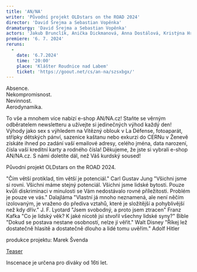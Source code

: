 ```yaml
---
title: 'AN/NA'
writer: 'Původní projekt OLDstars on the ROAD 2024'
director: 'David Šrejma a Sebastian Vopěnka'
dramaturgy: 'David Šrejma a Sebastian Vopěnka'
actors: 'Jakub Brunclík, Anička Dickmanová, Anna Dostálová, Kristýna Hrdličková, Sára Jančaříková, Anna Kulhavá, Štěpán Krafka, Bára Lukešová, Róza Matulová, Sára Pospíšilová, Jolana Půlpánová, Lukáš Ruml, Jan Šípal, Dorotka Tučková, Bára Wildová a Ema Zelená'
premiere: '6. 7. 2024'
reruns:
  -  
    date: '6.7.2024'
    time: '20:00'
    place: 'Klášter Roudnice nad Labem'
    ticket: 'https://goout.net/cs/an-na/szsxbgx/'
---
```

Absence.  
Nekompromisnost.  
Nevinnost.  
Aerodynamika.  

To vše a mnohem více nabízí e-shop AN/NA.cz!
Staňte se věrným odběratelem newsletteru a užívejte si jedinečných výhod každý den!
Výhody jako sex s výhledem na Vítězný oblouk v La Défense, fotoaparát, střípky dětských pánví, sazenice kaštanu nebo exkurzi do CERNu v Ženevě získáte ihned po zadání vaší emailové adresy, celého jména, data narození, čísla vaší kreditní karty a rodného čísla!
Děkujeme, že jste si vybrali e-shop AN/NA.cz.
S námi doletíte dál, než Váš kurdský soused!

Původní projekt OLDstars on the ROAD 2024.


"Čím větší protiklad, tím větší je potenciál." Carl Gustav Jung
"Všichni jsme si rovni. Všichni máme stejný potenciál. Všichni jsme lidské bytosti. Pouze kvůli diskriminaci v minulosti se Vám nedostávalo rovné příležitosti. Problém je pouze ve vás." Dalajláma
"Vlastní já mnoho neznamená, ale není něčím izolovaným, je vraženo do přediva vztahů, které je složitější a pohyblivější než kdy dřív."   J. F. Lyotard
"Jsem svobodný, a proto jsem ztracen" Franz Kafka
"Co je lidský věk? K jaké nicotě jsi stvořil všechny lidské syny?" Bible
"Dokud se postava nestane osobností, nelze jí věřit." Walt Disney
"Říkej lež dostatečně hlasitě a dostatečně dlouho a lidé tomu uvěřím." Adolf Hitler

produkce projektu: Marek Švenda

[Teaser](https://www.youtube.com/shorts/_kKgRVZBq0A)

Inscenace je určena pro diváky od 16ti let.

